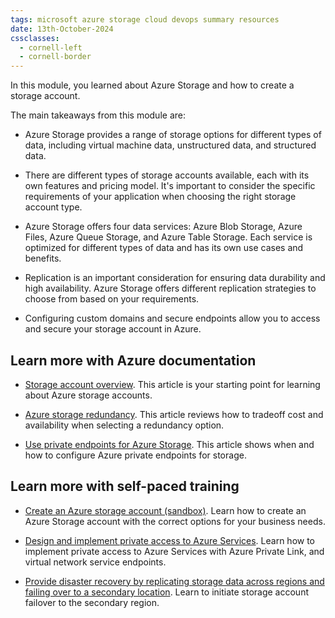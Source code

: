 ```yaml
---
tags: microsoft azure storage cloud devops summary resources
date: 13th-October-2024
cssclasses:
  - cornell-left
  - cornell-border
---
```


In this module, you learned about Azure Storage and how to create a storage account.

The main takeaways from this module are:

- Azure Storage provides a range of storage options for different types of data, including virtual machine data, unstructured data, and structured data.
    
- There are different types of storage accounts available, each with its own features and pricing model. It's important to consider the specific requirements of your application when choosing the right storage account type.
    
- Azure Storage offers four data services: Azure Blob Storage, Azure Files, Azure Queue Storage, and Azure Table Storage. Each service is optimized for different types of data and has its own use cases and benefits.
    
- Replication is an important consideration for ensuring data durability and high availability. Azure Storage offers different replication strategies to choose from based on your requirements.
    
- Configuring custom domains and secure endpoints allow you to access and secure your storage account in Azure.
    

## Learn more with Azure documentation

- [Storage account overview](https://learn.microsoft.com/en-us/azure/storage/common/storage-account-overview). This article is your starting point for learning about Azure storage accounts.
    
- [Azure storage redundancy](https://learn.microsoft.com/en-us/azure/storage/common/storage-redundancy). This article reviews how to tradeoff cost and availability when selecting a redundancy option.
    
- [Use private endpoints for Azure Storage](https://learn.microsoft.com/en-us/azure/storage/common/storage-private-endpoints). This article shows when and how to configure Azure private endpoints for storage.
    

## Learn more with self-paced training

- [Create an Azure storage account (sandbox)](https://learn.microsoft.com/en-us/training/modules/create-azure-storage-account/). Learn how to create an Azure Storage account with the correct options for your business needs.
    
- [Design and implement private access to Azure Services](https://learn.microsoft.com/en-us/training/modules/design-implement-private-access-to-azure-services/). Learn how to implement private access to Azure Services with Azure Private Link, and virtual network service endpoints.
    
- [Provide disaster recovery by replicating storage data across regions and failing over to a secondary location](https://learn.microsoft.com/en-us/training/modules/provide-disaster-recovery-replicate-storage-data/). Learn to initiate storage account failover to the secondary region.